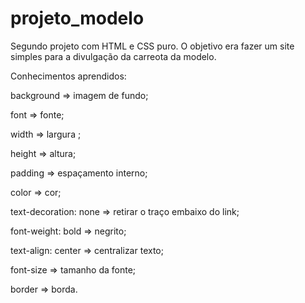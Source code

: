 # projeto_modelo
Segundo projeto com HTML e CSS puro. O objetivo era fazer um site simples para a divulgação da carreota da modelo.

Conhecimentos aprendidos:

background => imagem de fundo;

font => fonte;

width => largura ;

height => altura;

padding => espaçamento interno;

color => cor;

text-decoration: none => retirar o traço embaixo do link;

font-weight: bold => negrito;

text-align: center => centralizar texto;

font-size  => tamanho da fonte;

border => borda.
